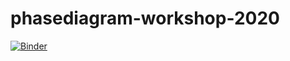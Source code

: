 # phasediagram-workshop-2020
[![Binder](https://mybinder.org/badge_logo.svg)](https://mybinder.org/v2/gh/pyiron/phasediagram-workshop-2020/master)

